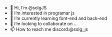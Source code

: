 - 👋 Hi, I’m @solgJS
- 👀 I’m interested in programar js
- 🌱 I’m currently learning font-end and back-end
- 💞️ I’m looking to collaborate on ...
- 📫 How to reach me discord:@solg_js

<!---
solgJS/solgJS is a ✨ special ✨ repository because its `README.md` (this file) appears on your GitHub profile.
You can click the Preview link to take a look at your changes.
--->
